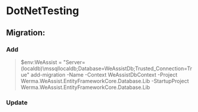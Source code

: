 # DotNetTesting

## Migration:
### Add
> $env:WeAssist = "Server=(localdb)\mssqllocaldb;Database=WeAssistDb;Trusted_Connection=True"
> add-migration -Name <NameDerNeuenMigration> -Context WeAssistDbContext -Project Werma.WeAssist.EntityFrameworkCore.Database.Lib -StartupProject Werma.WeAssist.EntityFrameworkCore.Database.Lib
### Update

